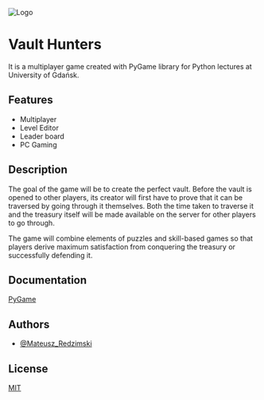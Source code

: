 
![Logo](https://media.discordapp.net/attachments/642345942183313410/1237746217149009985/Vault.png?ex=663cc47e&is=663b72fe&hm=83b6eee3c1c8d6a5c5075e0ece327982e1a4729fa3371ca0ea64eb3f4a075f49&=&format=webp&quality=lossless&width=550&height=275)


# Vault Hunters

It is a multiplayer game created with PyGame library for Python lectures at University of Gdańsk.


## Features

- Multiplayer
- Level Editor
- Leader board
- PC Gaming


## Description

The goal of the game will be to create the perfect vault. Before the vault is opened to other players, its creator will first have to prove that it can be traversed by going through it themselves. Both the time taken to traverse it and the treasury itself will be made available on the server for other players to go through.

The game will combine elements of puzzles and skill-based games so that players derive maximum satisfaction from conquering the treasury or successfully defending it.
## Documentation

[PyGame](https://www.pygame.org/docs/)


## Authors

- [@Mateusz_Redzimski](https://www.github.com/Frevoste)


## License

[MIT](https://choosealicense.com/licenses/mit/)

